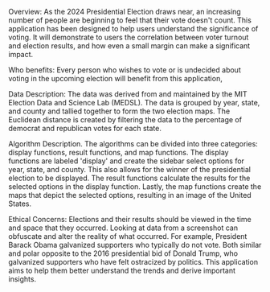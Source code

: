 Overview:
As the 2024 Presidential Election draws near, an increasing number of people are beginning to feel that their vote doesn't count. This application has been designed to help users understand the significance of voting. It will demonstrate to users the correlation between voter turnout and election results, and how even a small margin can make a significant impact.   

Who benefits:
Every person who wishes to vote or is undecided about voting in the upcoming election will benefit from this application, 

Data Description:
The data was derived from and maintained by the MIT Election Data and Science Lab (MEDSL). The data is grouped by year, state, and county and tallied together to form the two election maps. The Euclidean distance is created by filtering the data to the percentage of democrat and republican votes for each state. 

Algorithm Description. 
The algorithms can be divided into three categories: display functions, result functions, and map functions. The display functions are labeled 'display' and create the sidebar select options for year, state, and county. This also allows for the winner of the presidential election to be displayed. The result functions calculate the results for the selected options in the display function. Lastly, the map functions create the maps that depict the selected options, resulting in an image of the United States. 

Ethical Concerns: 
Elections and their results should be viewed in the time and space that they occurred. Looking at data from a screenshot can obfuscate and alter the reality of what occurred. For example, President Barack Obama galvanized supporters who typically do not vote. Both similar and polar opposite to the 2016 presidential bid of Donald Trump, who galvanized supporters who have felt ostracized by politics. This application aims to help them better understand the trends and derive important insights.
